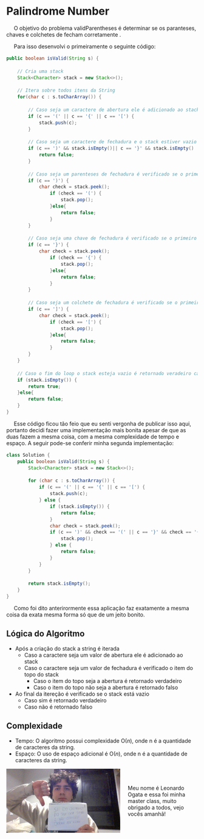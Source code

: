 # Palindrome Number

&nbsp;&nbsp;&nbsp;&nbsp; O objetivo do problema validParentheses é determinar se os paranteses, chaves e colchetes de fecham corretamente .

&nbsp;&nbsp;&nbsp;&nbsp; Para isso desenvolvi o primeiramente o seguinte código: 

```java
public boolean isValid(String s) {

    // Cria uma stack
    Stack<Character> stack = new Stack<>();
    
    // Itera sobre todos itens da String
    for(char c : s.toCharArray()) {

        // Caso seja um caractere de abertura ele é adicionado ao stack
        if (c == '(' || c == '{' || c == '[') {
            stack.push(c);
        }

        // Caso seja um caractere de fechadura e o stack estiver vazio é retornado falso pois seria impossivel ter uma solução correta
        if (c == ')' && stack.isEmpty()|| c == '}' && stack.isEmpty() || c == ']' && stack.isEmpty()) {
            return false;
        }

        // Caso seja um parenteses de fechadura é verificado se o primeiro item do stack é o de abertura
        if (c == ')') {
            char check = stack.peek(); 
                if (check == '(') {
                    stack.pop();
                }else{
                    return false;
                }
        }

        // Caso seja uma chave de fechadura é verificado se o primeiro item do stack é o de abertura
        if (c == '}') {
            char check = stack.peek(); 
                if (check == '{') {
                    stack.pop();
                }else{
                    return false;
                }
        }

        // Caso seja um colchete de fechadura é verificado se o primeiro item do stack é o de abertura
        if (c == ']') {
            char check = stack.peek(); 
                if (check == '[') {
                    stack.pop();
                }else{
                    return false;
                }
        }
    }

    // Caso o fim do loop o stack esteja vazio é retornado veradeiro caso o contrário é retornado falso
    if (stack.isEmpty()) {
        return true;
    }else{
        return false;
    }
}
```

&nbsp;&nbsp;&nbsp;&nbsp; Esse código ficou tão feio que eu senti vergonha de publicar isso aqui, portanto decidi fazer uma implementação mais bonita apesar de que as duas fazem a mesma coisa, com a mesma complexidade de tempo e espaço. A seguir pode-se conferir minha segunda implementação:

```java
class Solution {
    public boolean isValid(String s) {
        Stack<Character> stack = new Stack<>();

        for (char c : s.toCharArray()) {
            if (c == '(' || c == '{' || c == '[') {
                stack.push(c);
            } else {
                if (stack.isEmpty()) {
                    return false;
                }
                char check = stack.peek();
                if (c == ')' && check == '(' || c == '}' && check == '{' || c == ']' && check == '[') {
                    stack.pop();
                } else {
                    return false;
                }
            }
        }

        return stack.isEmpty();
    }
}
```
&nbsp;&nbsp;&nbsp;&nbsp; Como foi dito anterirormente essa aplicação faz exatamente a mesma coisa da exata mesma forma só que de um jeito bonito.

## Lógica do Algoritmo
- Após a criação do stack a string é iterada
    - Caso a caractere seja um valor de abertura ele é adicionado ao stack
    - Caso o caractere seja um valor de fechadura é verificado o item do topo do stack
        - Caso o item do topo seja a abertura é retornado verdadeiro
        - Caso o item do topo não seja a abertura é retornado falso
- Ao final da itereção é verificado se o stack está vazio
    - Caso sim é retornado verdadeiro
    - Caso não é retornado falso

## Complexidade
- Tempo: O algoritmo possui complexidade O(${n}$), onde n é a quantidade de caracteres da string.
- Espaço: O uso de espaço adicional é O(${n}$), onde n é a quantidade de caracteres da string.

<div style="display: flex; align-items: center; justify-content: center;">
    <img src="leoogata5.jpg" alt="leoogata" style="width: 300px; height: auto; margin-right: 20px;">
    <div>
        <p>Meu nome é Leonardo Ogata e essa foi minha master class, muito obrigado a todos, vejo vocês amanhã!</p>
    </div>
</div>
